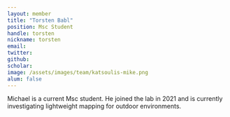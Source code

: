 ```yaml
---
layout: member
title: "Torsten Babl"
position: Msc Student
handle: torsten
nickname: torsten
email: 
twitter: 
github: 
scholar: 
image: /assets/images/team/katsoulis-mike.png
alum: false
---
```

Michael is a current Msc student. He joined the lab in 2021 and is currently investigating lightweight mapping for outdoor environments.

